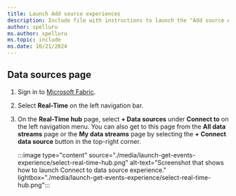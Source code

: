 ```yaml
---
title: Launch Add source experiences
description: Include file with instructions to launch the "Add source experience" in Fabric Real-Time hub.
author: spelluru
ms.author: spelluru
ms.topic: include
ms.date: 10/21/2024
---
```


## Data sources page

1. Sign in to [Microsoft Fabric](https://fabric.microsoft.com/).
1. Select **Real-Time** on the left navigation bar.
1. On the **Real-Time hub** page, select **+ Data sources** under **Connect to** on the left navigation menu. You can also get to this page from the **All data streams** page or the **My data streams** page by selecting the **+ Connect data source** button in the top-right corner.    
    
    :::image type="content" source="./media/launch-get-events-experience/select-real-time-hub.png" alt-text="Screenshot that shows how to launch Connect to data source experience." lightbox="./media/launch-get-events-experience/select-real-time-hub.png":::

